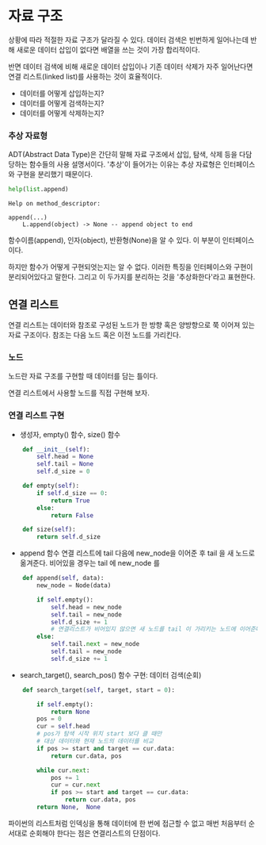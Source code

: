 # 자료 구조

상황에 따라 적절한 자료 구조가 달라질 수 있다. 데이터 검색은 빈번하게 일어나는데 반해 새로운 데이터 삽입이 없다면 배열을 쓰는 것이 가장 합리적이다.

반면 데이터 검색에 비해 새로운 데이터 삽입이나 기존 데이터 삭제가 자주 일어난다면 연결 리스트(linked list)를 사용하는 것이 효율적이다.

- 데이터를 어떻게 삽입하는지?
- 데이터를 어떻게 검색하는지?
- 데이터를 어떻게 삭제하는지?

### 추상 자료형

ADT(Abstract Data Type)은 간단히 말해 자료 구조에서 삽입, 탐색, 삭제 등을 다담당하는 함수들의 사용 설명서이다. '추상'이 들어가는 이유는 추상 자료형은 인터페이스와 구현을 분리했기 때문이다.

```py
help(list.append)
```

```shell
Help on method_descriptor:

append(...)
    L.append(object) -> None -- append object to end
```

함수이름(append), 인자(object), 반환형(None)을 알 수 있다. 이 부분이 인터페이스이다.

하지만 함수가 어떻게 구현되엇는지는 알 수 없다. 이러한 특징을 인터페이스와 구현이 분리되어있다고 말한다. 그리고 이 두가지를 분리하는 것을 '추상화한다'라고 표현한다.

## 연결 리스트

연결 리스트는 데이터와 참조로 구성된 노드가 한 방향 혹은 양방향으로 쭉 이어져 있는 자료 구조이다. 참조는 다음 노드 혹은 이전 노드를 가리킨다.

### 노드

노드란 자료 구조를 구현할 때 데이터를 담는 틀이다.

연결 리스트에서 사용할 노드를 직접 구현해 보자.

### 연결 리스트 구현

- 생성자, empty() 함수, size() 함수

```py
    def __init__(self):
        self.head = None
        self.tail = None
        self.d_size = 0

    def empty(self):
        if self.d_size == 0:
            return True
        else:
            return False

    def size(self):
        return self.d_size

```

- append 함수
  연결 리스트에 tail 다음에 new_node을 이어준 후 tail 을 새 노드로 옮겨준다. 비어있을 경우는 tail 에 new_node 를

```py
    def append(self, data):
        new_node = Node(data)

        if self.empty():
            self.head = new_node
            self.tail = new_node
            self.d_size += 1
            # 연결리스트가 비어있지 않으면 새 노드를 tail 이 가리키는 노드에 이어준다. 그리고 tail을 새 노드로 옮긴다.
        else:
            self.tail.next = new_node
            self.tail = new_node
            self.d_size += 1
```

- search_target(), search_pos() 함수 구현: 데이터 검색(순회)

```py
    def search_target(self, target, start = 0):

        if self.empty():
            return None
        pos = 0
        cur = self.head
        # pos가 탐색 시작 위치 start 보다 클 때만
        # 대상 데이터와 현재 노드의 데이터를 비교
        if pos >= start and target == cur.data:
            return cur.data, pos

        while cur.next:
            pos += 1
            cur = cur.next
            if pos >= start and target == cur.data:
                return cur.data, pos
        return None,  None
```

파이썬의 리스트처럼 인덱싱을 통해 데이터에 한 번에 접근할 수 없고 매번 처음부터 순서대로 순회해야 한다는 점은 연결리스트의 단점이다.
